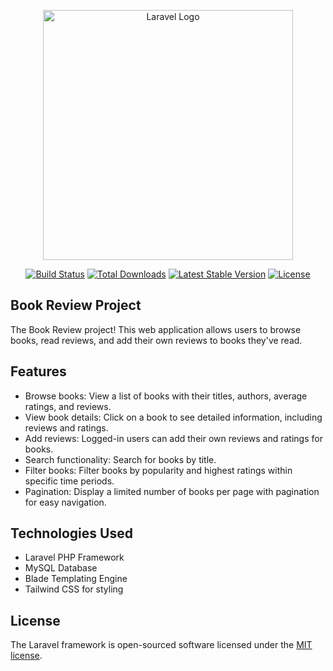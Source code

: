 <p align="center"><a href="https://laravel.com" target="_blank"><img src="https://raw.githubusercontent.com/laravel/art/master/logo-lockup/5%20SVG/2%20CMYK/1%20Full%20Color/laravel-logolockup-cmyk-red.svg" width="400" alt="Laravel Logo"></a></p>

<p align="center">
<a href="https://github.com/laravel/framework/actions"><img src="https://github.com/laravel/framework/workflows/tests/badge.svg" alt="Build Status"></a>
<a href="https://packagist.org/packages/laravel/framework"><img src="https://img.shields.io/packagist/dt/laravel/framework" alt="Total Downloads"></a>
<a href="https://packagist.org/packages/laravel/framework"><img src="https://img.shields.io/packagist/v/laravel/framework" alt="Latest Stable Version"></a>
<a href="https://packagist.org/packages/laravel/framework"><img src="https://img.shields.io/packagist/l/laravel/framework" alt="License"></a>
</p>

## Book Review Project

The Book Review project! This web application allows users to browse books, read reviews, and add their own reviews to books they've read.

## Features

- Browse books: View a list of books with their titles, authors, average ratings, and reviews.
- View book details: Click on a book to see detailed information, including reviews and ratings.
- Add reviews: Logged-in users can add their own reviews and ratings for books.
- Search functionality: Search for books by title.
- Filter books: Filter books by popularity and highest ratings within specific time periods.
- Pagination: Display a limited number of books per page with pagination for easy navigation.

## Technologies Used

- Laravel PHP Framework
- MySQL Database
- Blade Templating Engine
- Tailwind CSS for styling

## License

The Laravel framework is open-sourced software licensed under the [MIT license](https://opensource.org/licenses/MIT).
